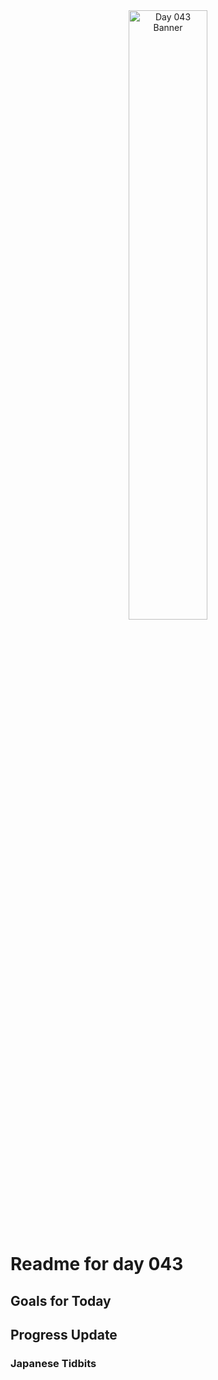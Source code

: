 <div align="center">
 <img src="../Images/image_043.jpg" alt="Day 043 Banner" width="50%">
</div>

# Readme for day 043

## Goals for Today

## Progress Update

### Japanese Tidbits

